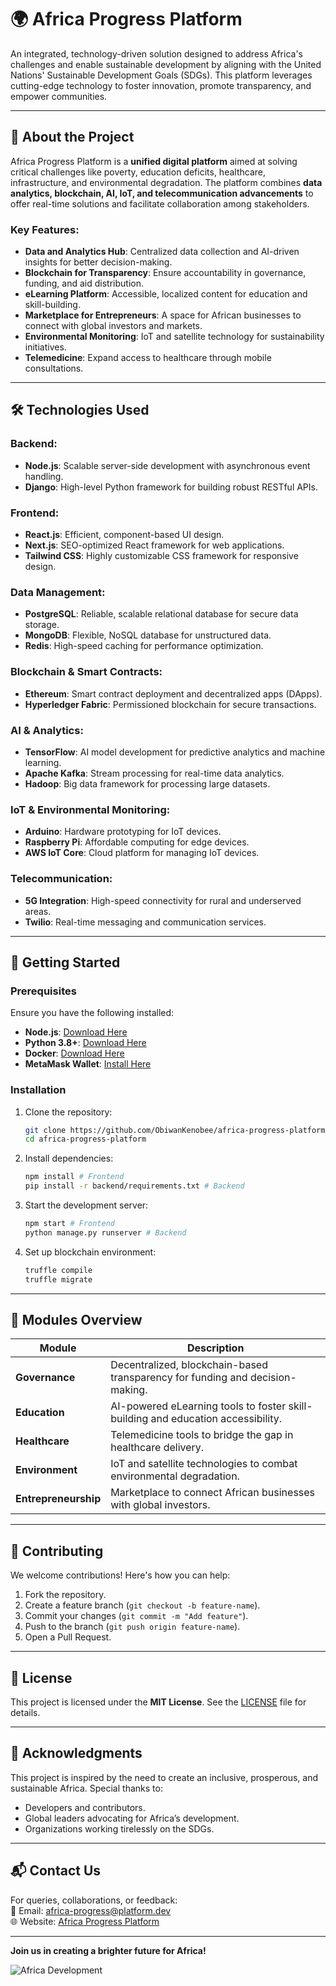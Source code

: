 # 🌍 **Africa Progress Platform**  

An integrated, technology-driven solution designed to address Africa's challenges and enable sustainable development by aligning with the United Nations' Sustainable Development Goals (SDGs). This platform leverages cutting-edge technology to foster innovation, promote transparency, and empower communities.

---

## 🚀 **About the Project**  
Africa Progress Platform is a **unified digital platform** aimed at solving critical challenges like poverty, education deficits, healthcare, infrastructure, and environmental degradation. The platform combines **data analytics, blockchain, AI, IoT, and telecommunication advancements** to offer real-time solutions and facilitate collaboration among stakeholders.

### Key Features:  
- **Data and Analytics Hub**: Centralized data collection and AI-driven insights for better decision-making.  
- **Blockchain for Transparency**: Ensure accountability in governance, funding, and aid distribution.  
- **eLearning Platform**: Accessible, localized content for education and skill-building.  
- **Marketplace for Entrepreneurs**: A space for African businesses to connect with global investors and markets.  
- **Environmental Monitoring**: IoT and satellite technology for sustainability initiatives.  
- **Telemedicine**: Expand access to healthcare through mobile consultations.  

---

## 🛠️ **Technologies Used**  
### Backend:
- **Node.js**: Scalable server-side development with asynchronous event handling.  
- **Django**: High-level Python framework for building robust RESTful APIs.  

### Frontend:  
- **React.js**: Efficient, component-based UI design.  
- **Next.js**: SEO-optimized React framework for web applications.  
- **Tailwind CSS**: Highly customizable CSS framework for responsive design.  

### Data Management:  
- **PostgreSQL**: Reliable, scalable relational database for secure data storage.  
- **MongoDB**: Flexible, NoSQL database for unstructured data.  
- **Redis**: High-speed caching for performance optimization.  

### Blockchain & Smart Contracts:  
- **Ethereum**: Smart contract deployment and decentralized apps (DApps).  
- **Hyperledger Fabric**: Permissioned blockchain for secure transactions.  

### AI & Analytics:  
- **TensorFlow**: AI model development for predictive analytics and machine learning.  
- **Apache Kafka**: Stream processing for real-time data analytics.  
- **Hadoop**: Big data framework for processing large datasets.  

### IoT & Environmental Monitoring:  
- **Arduino**: Hardware prototyping for IoT devices.  
- **Raspberry Pi**: Affordable computing for edge devices.  
- **AWS IoT Core**: Cloud platform for managing IoT devices.  

### Telecommunication:  
- **5G Integration**: High-speed connectivity for rural and underserved areas.  
- **Twilio**: Real-time messaging and communication services.  

---

## 🔧 **Getting Started**

### Prerequisites  
Ensure you have the following installed:  
- **Node.js**: [Download Here](https://nodejs.org)  
- **Python 3.8+**: [Download Here](https://www.python.org/downloads/)  
- **Docker**: [Download Here](https://www.docker.com/)  
- **MetaMask Wallet**: [Install Here](https://metamask.io/)  

### Installation  
1. Clone the repository:  
   ```bash  
   git clone https://github.com/ObiwanKenobee/africa-progress-platform.git  
   cd africa-progress-platform  
   ```  

2. Install dependencies:  
   ```bash  
   npm install # Frontend  
   pip install -r backend/requirements.txt # Backend  
   ```  

3. Start the development server:  
   ```bash  
   npm start # Frontend  
   python manage.py runserver # Backend  
   ```  

4. Set up blockchain environment:  
   ```bash  
   truffle compile  
   truffle migrate  
   ```  

---

## 🧩 **Modules Overview**  
| **Module**            | **Description**                                                                                  |  
|------------------------|--------------------------------------------------------------------------------------------------|  
| **Governance**         | Decentralized, blockchain-based transparency for funding and decision-making.                    |  
| **Education**          | AI-powered eLearning tools to foster skill-building and education accessibility.                 |  
| **Healthcare**         | Telemedicine tools to bridge the gap in healthcare delivery.                                     |  
| **Environment**        | IoT and satellite technologies to combat environmental degradation.                              |  
| **Entrepreneurship**   | Marketplace to connect African businesses with global investors.                                 |  

---

## 📜 **Contributing**  
We welcome contributions! Here's how you can help:  
1. Fork the repository.  
2. Create a feature branch (`git checkout -b feature-name`).  
3. Commit your changes (`git commit -m "Add feature"`).  
4. Push to the branch (`git push origin feature-name`).  
5. Open a Pull Request.  

---

## 📖 **License**  
This project is licensed under the **MIT License**. See the [LICENSE](LICENSE) file for details.  

---

## 🌟 **Acknowledgments**  
This project is inspired by the need to create an inclusive, prosperous, and sustainable Africa. Special thanks to:  
- Developers and contributors.  
- Global leaders advocating for Africa’s development.  
- Organizations working tirelessly on the SDGs.  

---

## 📬 **Contact Us**  
For queries, collaborations, or feedback:  
📧 Email: africa-progress@platform.dev  
🌐 Website: [Africa Progress Platform](https://africaprogressplatform.org)  

--- 

**Join us in creating a brighter future for Africa!**

![Africa Development](https://r2.gptseek.com/pin_review_scholar.png)